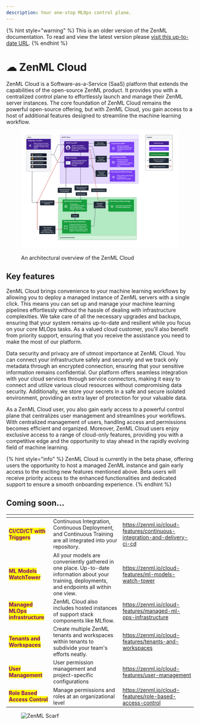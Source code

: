 ```yaml
---
description: Your one-stop MLOps control plane.
---
```


{% hint style="warning" %}
This is an older version of the ZenML documentation. To read and view the latest version please [visit this up-to-date URL](https://docs.zenml.io).
{% endhint %}


# ☁ ZenML Cloud

ZenML Cloud is a Software-as-a-Service (SaaS) platform that extends the capabilities of the open-source ZenML product. It provides you with a centralized control plane to effortlessly launch and manage their ZenML server instances. The core foundation of ZenML Cloud remains the powerful open-source offering, but with ZenML Cloud, you gain access to a host of additional features designed to streamline the machine learning workflow.

<div data-full-width="true">

<figure><img src="../../.gitbook/assets/cloud_architecture_scenario_2a.png" alt=""><figcaption><p>An architectural overview of the ZenML Cloud</p></figcaption></figure>

</div>

## Key features

ZenML Cloud brings convenience to your machine learning workflows by allowing you to deploy a managed instance of ZenML servers with a single click. This means you can set up and manage your machine learning pipelines effortlessly without the hassle of dealing with infrastructure complexities. We take care of all the necessary upgrades and backups, ensuring that your system remains up-to-date and resilient while you focus on your core MLOps tasks. As a valued cloud customer, you'll also benefit from priority support, ensuring that you receive the assistance you need to make the most of our platform.

Data security and privacy are of utmost importance at ZenML Cloud. You can connect your infrastructure safely and securely and we track only metadata through an encrypted connection, ensuring that your sensitive information remains confidential. Our platform offers seamless integration with your cloud services through service connectors, making it easy to connect and utilize various cloud resources without compromising data security. Additionally, we store your secrets in a safe and secure isolated environment, providing an extra layer of protection for your valuable data.

As a ZenML Cloud user, you also gain early access to a powerful control plane that centralizes user management and streamlines your workflows. With centralized management of users, handling access and permissions becomes efficient and organized. Moreover, ZenML Cloud users enjoy exclusive access to a range of cloud-only features, providing you with a competitive edge and the opportunity to stay ahead in the rapidly evolving field of machine learning.

{% hint style="info" %}
ZenML Cloud is currently in the beta phase, offering users the opportunity to host a managed ZenML instance and gain early access to the exciting new features mentioned above. Beta users will receive priority access to the enhanced functionalities and dedicated support to ensure a smooth onboarding experience.
{% endhint %}

## Coming soon...

<table data-card-size="large" data-view="cards" data-full-width="true"><thead><tr><th></th><th></th><th data-hidden data-card-target data-type="content-ref"></th></tr></thead><tbody><tr><td><mark style="color:purple;"><strong>CI/CD/CT with Triggers</strong></mark></td><td>Continuous Integration, Continuous Deployment, and Continuous Training are all integrated into your repository.</td><td><a href="https://zenml.io/cloud-features/continuous-integration-and-delivery-ci-cd">https://zenml.io/cloud-features/continuous-integration-and-delivery-ci-cd</a></td></tr><tr><td><mark style="color:purple;"><strong>ML Models WatchTower</strong></mark></td><td>All your models are conveniently gathered in one place. Up-to-date information about your training, deployments, and endpoints all within one view.</td><td><a href="https://zenml.io/cloud-features/ml-models-watch-tower">https://zenml.io/cloud-features/ml-models-watch-tower</a></td></tr><tr><td><mark style="color:purple;"><strong>Managed MLOps infrastructure</strong></mark></td><td>ZenML Cloud also includes hosted instances of support stack components like MLflow.</td><td><a href="https://zenml.io/cloud-features/managed-ml-ops-infrastructure">https://zenml.io/cloud-features/managed-ml-ops-infrastructure</a></td></tr><tr><td><mark style="color:purple;"><strong>Tenants and Workspaces</strong></mark></td><td>Create multiple ZenML tenants and workspaces within tenants to subdivide your team's efforts neatly.</td><td><a href="https://zenml.io/cloud-features/tenants-and-workspaces">https://zenml.io/cloud-features/tenants-and-workspaces</a></td></tr><tr><td><mark style="color:purple;"><strong>User Management</strong></mark></td><td>User permission management and project-specific configurations</td><td><a href="https://zenml.io/cloud-features/user-management">https://zenml.io/cloud-features/user-management</a></td></tr><tr><td><mark style="color:purple;"><strong>Role Based Access Control</strong></mark></td><td>Manage permissions and roles at an organizational level</td><td><a href="https://zenml.io/cloud-features/role-based-access-control">https://zenml.io/cloud-features/role-based-access-control</a></td></tr></tbody></table>

<figure><img src="https://static.scarf.sh/a.png?x-pxid=f0b4f458-0a54-4fcd-aa95-d5ee424815bc" alt="ZenML Scarf"><figcaption></figcaption></figure>
